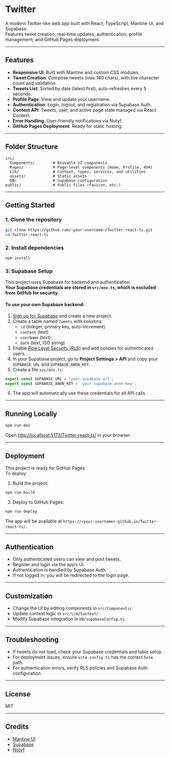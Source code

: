 # Twitter

A modern Twitter-like web app built with React, TypeScript, Mantine UI, and Supabase.  
Features tweet creation, real-time updates, authentication, profile management, and GitHub Pages deployment.

---

## Features

- **Responsive UI**: Built with Mantine and custom CSS modules.
- **Tweet Creation**: Compose tweets (max 140 chars), with live character count and validation.
- **Tweets List**: Sorted by date (latest first), auto-refreshes every 5 seconds.
- **Profile Page**: View and update your username.
- **Authentication**: Login, logout, and registration via Supabase Auth.
- **Context API**: Tweets, user, and active page state managed via React Context.
- **Error Handling**: User-friendly notifications via Notyf.
- **GitHub Pages Deployment**: Ready for static hosting.

---

## Folder Structure

```
src/
  Components/        # Reusable UI components
  Pages/             # Page-level components (Home, Profile, 404)
  Lib/               # Context, types, services, and utilities
  assets/            # Static assets
  DB/                # Supabase configuration
public/              # Public files (favicon, etc.)
```

---

## Getting Started

### 1. Clone the repository

```sh
git clone https://github.com/<your-username>/Twitter-react-ts.git
cd Twitter-react-ts
```

### 2. Install dependencies

```sh
npm install
```

### 3. Supabase Setup

This project uses Supabase for backend and authentication.  
**Your Supabase credentials are stored in `src/env.ts`, which is excluded from GitHub for security.**

#### To use your own Supabase backend:

1. [Sign up for Supabase](https://supabase.com/) and create a new project.
2. Create a table named `Tweets` with columns:
   - `id` (integer, primary key, auto-increment)
   - `content` (text)
   - `userName` (text)
   - `date` (text, ISO string)
3. Enable [Row Level Security (RLS)](https://supabase.com/docs/guides/auth/row-level-security) and add policies for authenticated users.
4. In your Supabase project, go to **Project Settings > API** and copy your `SUPABASE_URL` and `SUPABASE_ANON_KEY`.
5. Create a file `src/env.ts`:

```ts
export const SUPABASE_URL = 'your-supabase-url';
export const SUPABASE_ANON_KEY = 'your-supabase-anon-key';
```

6. The app will automatically use these credentials for all API calls.

---

## Running Locally

```sh
npm run dev
```

Open [http://localhost:5173/Twitter-react-ts/](http://localhost:5173/Twitter-react-ts/) in your browser.

---

## Deployment

This project is ready for GitHub Pages.  
To deploy:

1. Build the project:

```sh
npm run build
```

2. Deploy to GitHub Pages:

```sh
npm run deploy
```

The app will be available at `https://<your-username>.github.io/Twitter-react-ts/`.

---

## Authentication

- Only authenticated users can view and post tweets.
- Register and login via the app’s UI.
- Authentication is handled by Supabase Auth.
- If not logged in, you will be redirected to the login page.

---

## Customization

- Change the UI by editing components in `src/Components/`.
- Update context logic in `src/Lib/Context/`.
- Modify Supabase integration in `DB/supabaseConfig.ts`.

---

## Troubleshooting

- If tweets do not load, check your Supabase credentials and table setup.
- For deployment issues, ensure `vite.config.ts` has the correct `base` path.
- For authentication errors, verify RLS policies and Supabase Auth configuration.

---

## License

MIT

---

## Credits

- [Mantine UI](https://mantine.dev/)
- [Supabase](https://supabase.com/)
- [Notyf](https://github.com/caroso1222/notyf)